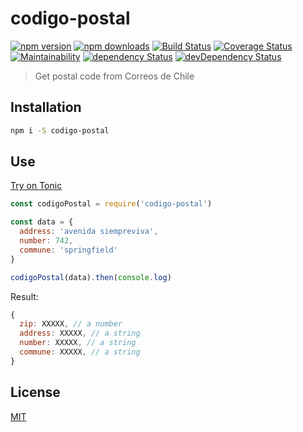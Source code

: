 # codigo-postal

[![npm version](https://img.shields.io/npm/v/codigo-postal.svg)](https://www.npmjs.com/package/codigo-postal)
[![npm downloads](https://img.shields.io/npm/dm/codigo-postal.svg)](https://www.npmjs.com/package/codigo-postal)
[![Build Status](https://img.shields.io/travis/lgaticaq/codigo-postal.svg)](https://travis-ci.org/lgaticaq/codigo-postal)
[![Coverage Status](https://img.shields.io/coveralls/lgaticaq/codigo-postal/master.svg)](https://coveralls.io/github/lgaticaq/codigo-postal?branch=master)
[![Maintainability](https://api.codeclimate.com/v1/badges/6d54d170f29dfb6ee7a2/maintainability)](https://codeclimate.com/github/lgaticaq/codigo-postal/maintainability)
[![dependency Status](https://img.shields.io/david/lgaticaq/codigo-postal.svg)](https://david-dm.org/lgaticaq/codigo-postal#info=dependencies)
[![devDependency Status](https://img.shields.io/david/dev/lgaticaq/codigo-postal.svg)](https://david-dm.org/lgaticaq/codigo-postal#info=devDependencies)

> Get postal code from Correos de Chile

## Installation

```bash
npm i -S codigo-postal
```

## Use

[Try on Tonic](https://tonicdev.com/npm/codigo-postal)
```js
const codigoPostal = require('codigo-postal')

const data = {
  address: 'avenida siempreviva',
  number: 742,
  commune: 'springfield'
}

codigoPostal(data).then(console.log)
```

Result:

```js
{
  zip: XXXXX, // a number
  address: XXXXX, // a string
  number: XXXXX, // a string
  commune: XXXXX, // a string
}
```

## License

[MIT](https://tldrlegal.com/license/mit-license)
